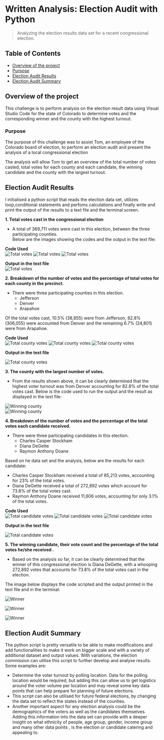 # Written Analysis: Election Audit with Python
> Analyzing the election results data set for a recent congressional election.

## Table of Contents
* [Overview of the project](#overview-of-the-project)
* [Purpose](#purpose)
* [Election Audit Results](#election-audit-results)
* [Election Audit Summary](#election-audit-summary)


## Overview of the project
This challenge is to perform analysis on the election result data using Visual Studio Code for the state of Colorado to determine votes and the corresponding winner and the county with the highest turnout.
### Purpose
The purpose of this challenge was to assist Tom, an employee of the Colorado board of election, to perform an election audit and present the analysis of a local congressional election

The analysis will allow Tom to get an overview of the total number of votes casted, total votes for each county and each candidate, the winning candidate and the county with the largest turnout. 


## Election Audit Results

I initialised a python script that reads the election data set, utilizes loop,conditional statements and perfoms calculations and finally write and print the output of the results to a text file and the terminal screen.

**1. Total votes cast in the congressional election**<br />
* A total of 369,711 votes were cast in this election, between the three participating counties.<br />
  Below are the images showing the codes and the output in the text file:<br />
  
**Code Used**<br />
![Total votes](./img/img_1.PNG) 
![Total votes](./img/img_2.PNG) 
![Total votes](./img/img_3.PNG)

**Output in the text file**<br />
![Total votes](./img/img_4.PNG)


**2. Breakdown of the number of votes and the percentage of total votes for each county in the precinct.**<br />
* There were three participating counties in this election.<br />
  - Jefferson
  - Denver
  - Arapahoe

Of the total votes cast, 10.5% (38,855) were from Jefferson, 82.8% (306,055) were accounted from Denver and the remaining 6.7% (24,801) were from Arapahoe.

**Code Used**<br />
![Total county votes](./img/img_5.PNG) 
![Total county votes](./img/img_6.PNG) 
![Total county votes](./img/img_7.PNG)

**Output in the text file**<br />

![Total county votes](./img/img_8.PNG)


**3. The county with the largest number of votes.**<br />
* From the results shown above, it can be clearly determined that the highest voter turnout was from Denver accounting for 82.8% of the total votes cast.
  Below is the code used to run the output and the result as displayed in the text file:

![Winning county](./img/img_9.PNG)  
![Winning county](./img/img_10.PNG)

**4. Breakdown of the number of votes and the percentage of the total votes each candidate received.**<br />
* There were three participating candidates in this election.<br />
  - Charles Casper Stockham
  - Diana DeGette
  - Raymon Anthony Doane

Based on he data set and the analysis, below are the results for each candidate:<br />
  - Charles Casper Stockham received a total of 85,213 votes, accounting for 23% of the total votes.
  - Diana DeGette received a total of 272,892 votes which account for 73.8% of the total votes cast.
  - Raymon Anthony Doane received 11,606 votes, accounting for only 3.1% of the total votes.

**Code Used**<br />
![Total candidate votes](./img/img_11.PNG) 
![Total candidate votes](./img/img_12.PNG) 
![Total candidate votes](./img/img_13.PNG)

**Output in the text file**<br />

![Total candidate votes](./img/img_14.PNG)

**5. The winning candidate, their vote count and the percentage of the total votes he/she received .**<br />
* Based on the analysis so  far, it can be clearly determined that the winner of this congressional election is Diana DeGette, with a whooping 272,892 votes that accounts for 73.8% of the total votes cast in the election.

The image below displays the code scripted and the output printed in the text file and in the terminal:

![Winner](./img/img_15.PNG)

![Winner](./img/img_16.PNG)

![Winner](./img/img_17.PNG)


## Election Audit Summary

The python script is pretty versatile to be able to make modifications and add functionalities to make it work on bigger scale and with a variety of additional dataset and output values. With variations, the election commission can utilise this script to further develop and analyse results.<br />
Some examples are:<br />
   - Determine the voter turnout by polling location. Data for the polling location would be required, but adding this can allow us to get logistics around the voter volume per location         and may reveal some key data points that can help prepare for planning of future elections.
   - This script can also be utilised for future federal elections, by changing the data set to reflect the states instead of the counties.
   - Another important aspect for any election analysis could be the demographics of the voters as well as the candidates themselves. Adding this information into the data set can provide      with a deeper insight on what ethnicity of people, age group, gender, income group and many other data points , is the election or candidate catering and appealing to.
 


